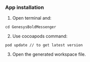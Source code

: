 ### App installation

1. Open terminal and:

```
cd GenesysBoldMessenger
```

2. Use cocoapods command:

```
pod update // to get latest version
```

3. Open the generated workspace file.
